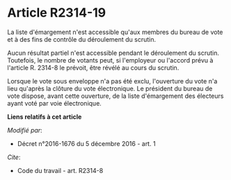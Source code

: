 # Article R2314-19

La liste d'émargement n'est accessible qu'aux membres du bureau de vote et à des fins de contrôle du déroulement du scrutin. 

Aucun résultat partiel n'est accessible pendant le déroulement du scrutin. Toutefois, le nombre de votants peut, si
l'employeur ou l'accord prévu à l'article R. 2314-8 le prévoit, être révélé au cours du scrutin. 

Lorsque le vote sous enveloppe n'a pas été exclu, l'ouverture du vote n'a lieu qu'après la clôture du vote électronique. Le
président du bureau de vote dispose, avant cette ouverture, de la liste d'émargement des électeurs ayant voté par voie
électronique.

**Liens relatifs à cet article**

_Modifié par_:

  - Décret n°2016-1676 du 5 décembre 2016 - art. 1

_Cite_:

  - Code du travail - art. R2314-8
